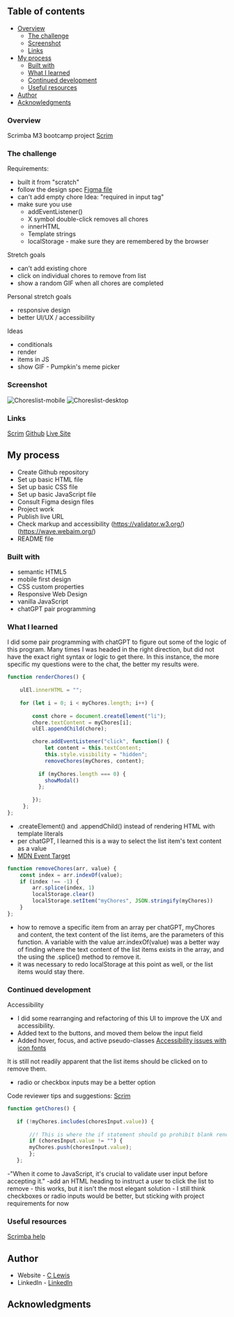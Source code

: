 
 ## Table of contents

- [Overview](#overview)
  - [The challenge](#the-challenge)
  - [Screenshot](#screenshot)
  - [Links](#links)
- [My process](#my-process)
  - [Built with](#built-with)
  - [What I learned](#what-i-learned)
  - [Continued development](#continued-development)
  - [Useful resources](#useful-resources)
- [Author](#author)
- [Acknowledgments](#acknowledgments)


### Overview

Scrimba M3 bootcamp project
[Scrim](https://scrimba.com/scrim/co3004026ac4f5b88ce3a014f)

### The challenge

Requirements:
- built it from "scratch"
- follow the design spec
[Figma file](https://www.figma.com/file/C99iu5lAQ2RAELrXrjrULv/Choreslist-(Copy)?node-id=0%3A1&t=2tDh96MyqAzYAwVp-0)
- can't add empty chore  Idea: "required in input tag"
- make sure you use
   - addEventListener()
   - X symbol double-click removes all chores
   - innerHTML
   - Template strings
   - localStorage - make sure they are remembered by the browser

Stretch goals
- can't add existing chore
- click on individual chores to remove from list
- show a random GIF when all chores are completed

Personal stretch goals
- responsive design
- better UI/UX / accessibility

Ideas
- conditionals
- render <li> items in JS
- show GIF - Pumpkin's meme picker


 ### Screenshot

 ![Choreslist-mobile](choreslist-mobile.png)
 ![Choreslist-desktop](choreslist-desktop.png)

### Links

[Scrim](https://scrimba.com/scrim/co66f4672bc42a373fbd1968f)
[Github](https://github.com/casserole27/choreslist)
[Live Site](https://www.clewisdev.com/choreslist/)

## My process

- Create Github repository
- Set up basic HTML file 
- Set up basic CSS file
- Set up basic JavaScript file
- Consult Figma design files
- Project work
- Publish live URL
- Check markup and accessibility
(https://validator.w3.org/)
(https://wave.webaim.org/)
- README file

### Built with

- semantic HTML5
- mobile first design
- CSS custom properties
- Responsive Web Design
- vanilla JavaScript
- chatGPT pair programming

### What I learned

I did some pair programming with chatGPT to figure out some of the logic of this program.
Many times I was headed in the right direction, but did not have the exact right syntax or logic to get there.
In this instance, the more specific my questions were to the chat, the better my results were.

```javascript
function renderChores() {
    
    ulEl.innerHTML = "";
    
    for (let i = 0; i < myChores.length; i++) {
        
        const chore = document.createElement("li");
        chore.textContent = myChores[i];
        ulEl.appendChild(chore);

        chore.addEventListener("click", function() {
            let content = this.textContent;
            this.style.visibility = "hidden";
            removeChores(myChores, content);
        
          if (myChores.length === 0) {
            showModal()
          };
          
        });
     };
};
```

- .createElement() and .appendChild() instead of rendering HTML with template literals
- per chatGPT, I learned this is a way to select the list item's text content as a value
- [MDN Event Target](https://developer.mozilla.org/en-US/docs/Web/API/Event/target)
   
```javascript
function removeChores(arr, value) {
    const index = arr.indexOf(value);
    if (index !== -1) {
        arr.splice(index, 1)
        localStorage.clear()
        localStorage.setItem("myChores", JSON.stringify(myChores))
    }
};
```
- how to remove a specific item from an array
per chatGPT, myChores and content, the text content of the list items, are the parameters of this function.
A variable with the value arr.indexOf(value) was a better way of finding where the text content of the list items exists in the array, 
and the using the .splice() method to remove it.
- it was necessary to redo localStorage at this point as well, or the list items would stay there.

### Continued development

Accessibility 
- I did some rearranging and refactoring of this UI to improve the UX and accessibility.
- Added text to the buttons, and moved them below the input field
- Added hover, focus, and active pseudo-classes
[Accessibility issues with icon fonts](https://www.youtube.com/watch?v=9xXBYcWgCHA)

It is still not readily apparent that the list items should be clicked on to remove them.
 - radio or checkbox inputs may be a better option

 Code reviewer tips and suggestions:
 [Scrim](https://scrimba.com/scrim/co1964f5caef6b7599accd121)

 ```javascript
 function getChores() {
   
    if (!myChores.includes(choresInput.value)) {
        
        //! This is where the if statement should go prohibit blank rendering
        if (choresInput.value != "") {  
        myChores.push(choresInput.value);
        };
    };
```    
-"When it come to JavaScript, it's crucial to validate user input before accepting it."
-add an HTML heading to instruct a user to click the list to remove
     - this works, but it isn't the most elegant solution
     - I still think checkboxes or radio inputs would be better, but sticking with project requirements for now


### Useful resources

[Scrimba help](https://scrimba.com/scrim/co3004026ac4f5b88ce3a014f)


## Author

- Website - [C Lewis](https://www.clewisdev.com)
- LinkedIn - [LinkedIn](https://www.linkedin.com/in/clewisdev/)


## Acknowledgments





